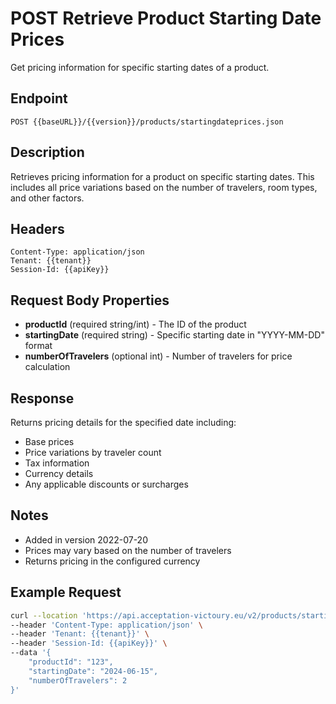# POST Retrieve Product Starting Date Prices

Get pricing information for specific starting dates of a product.

## Endpoint
```
POST {{baseURL}}/{{version}}/products/startingdateprices.json
```

## Description
Retrieves pricing information for a product on specific starting dates. This includes all price variations based on the number of travelers, room types, and other factors.

## Headers
```
Content-Type: application/json
Tenant: {{tenant}}
Session-Id: {{apiKey}}
```

## Request Body Properties
- **productId** (required string/int) - The ID of the product
- **startingDate** (required string) - Specific starting date in "YYYY-MM-DD" format
- **numberOfTravelers** (optional int) - Number of travelers for price calculation

## Response
Returns pricing details for the specified date including:
- Base prices
- Price variations by traveler count
- Tax information
- Currency details
- Any applicable discounts or surcharges

## Notes
- Added in version 2022-07-20
- Prices may vary based on the number of travelers
- Returns pricing in the configured currency

## Example Request
```bash
curl --location 'https://api.acceptation-victoury.eu/v2/products/startingdateprices.json' \
--header 'Content-Type: application/json' \
--header 'Tenant: {{tenant}}' \
--header 'Session-Id: {{apiKey}}' \
--data '{
    "productId": "123",
    "startingDate": "2024-06-15",
    "numberOfTravelers": 2
}'
```